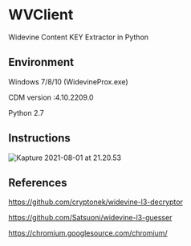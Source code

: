 # WVClient

Widevine Content KEY Extractor in Python

## Environment

Windows 7/8/10 (WidevineProx.exe)   


CDM version :4.10.2209.0   


Python 2.7   

## Instructions

![Kapture 2021-08-01 at 21.20.53](1.gif)

## References

https://github.com/cryptonek/widevine-l3-decryptor

https://github.com/Satsuoni/widevine-l3-guesser

https://chromium.googlesource.com/chromium/

